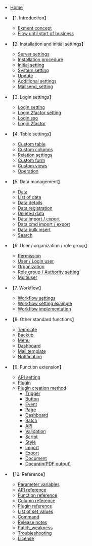 * [Home](/)

* 【1. Introduction】
  * [Exment concept](/concept.md)
  * [Flow until start of business](/start_flow.md)

* 【2. Installation and initial settings】
  * [Server settings](/server.md)
  * [Installation procedure](/quickstart.md)
  * [Initial setting](/first_setting.md)
  * [System setting](/system_setting.md)
  * [Update](/update.md)
  * [Additional settings](/quickstart_more.md)
  * [Mailsend_setting](/mailsend_setting.md)

* 【3. Login settings】
  * [Login setting](/login_setting)
  * [Login 2factor setting](/login_2factor_setting)
  * [Login sso](/login_sso)
  * [Login 2factor](/login_2factor)

* 【4. Table settings】
  * [Custom table](/table.md)
  * [Custom columns](/column.md)
  * [Relation settings](/relation.md)
  * [Custom form](/form.md)
  * [Custom views](/view.md)
  * [Operation](/operation)

* 【5. Data management】
  * [Data](/data.md)
  * [List of data](/data_grid.md)
  * [Data details](/data_details.md)  
  * [Data registration](/data_form.md)
  * [Deleted data](/deleted_data)
  * [Data import / export](/data_import_export.md)
  * [Data cmd import / export](/data_cmd_import_export)
  * [Data bulk insert](/data_bulk_insert)
  * [Search](/search.md)

* 【6. User / organization / role group】
  * [Permission](/permission)
  * [User / Login user](/user.md)
  * [Organization](/organization.md)
  * [Role group / Authority setting](/role_group.md)
  * [Multiuser](/multiuser)
 
* 【7. Workflow】
  * [Workflow settings](/workflow_setting.md)
  * [Workflow setting example](/workflow_example.md)
  * [Workflow implementation](/workflow_execution.md)
 
* 【8. Other standard functions】
  * [Template](/template.md)
  * [Backup](/backup.md)
  * [Menu](/menu.md)
  * [Dashboard](/dashboard.md)
  * [Mail template](/mail.md)
  * [Notification](/notify.md)

* 【9. Function extension】
  * [API setting](/api.md)
  * [Plugin](/plugin.md)
  * [Plugin creation method](/plugin_quickstart.md)
    * [Trigger](/plugin_quickstart_trigger.md)
    * [Button](/plugin_quickstart_button)
    * [Event](/plugin_quickstart_event)
    * [Page](/plugin_quickstart_page.md)
    * [Dashboard](/plugin_quickstart_dashboard.md)
    * [Batch](/plugin_quickstart_batch.md)
    * [API](/plugin_quickstart_api)
    * [Validation](/plugin_quickstart_validate.md) 
    * [Script](/plugin_quickstart_script.md)
    * [Style](/plugin_quickstart_style.md)
    * [Import](/plugin_quickstart_import.md)
    * [Export](/plugin_quickstart_export)
    * [Document](/plugin_quickstart_document.md)
    * [Docurain(PDF output)](/plugin_quickstart_docurain)

  
* 【10. Reference】
  * [Parameter variables](/params.md)
  * [API reference](https://exment.net/reference/webapi.html)
  * [Function reference](/func_reference.md)
  * [Column reference](/column_reference)
  * [Plugin reference](/plugin_reference.md)
  * [List of set values](/config.md)
  * [Command](/command)
  * [Release notes](/release_note.md)
  * [Patch_weakness](/patch_weakness)
  * [Troubleshooting](/troubleshooting)
  * [License](/license.md)